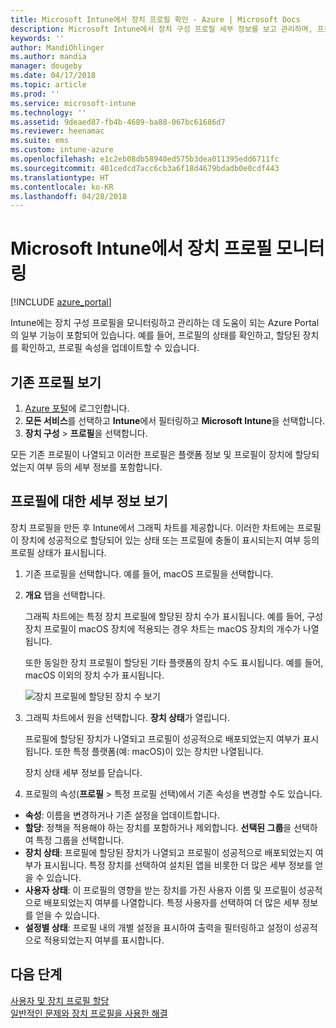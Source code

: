 ```yaml
---
title: Microsoft Intune에서 장치 프로필 확인 - Azure | Microsoft Docs
description: Microsoft Intune에서 장치 구성 프로필 세부 정보를 보고 관리하며, 프로필에 할당된 장치 수의 그래픽 차트를 보고, 프로필이 할당되거나 배포된 장치를 확인합니다.
keywords: ''
author: MandiOhlinger
ms.author: mandia
manager: dougeby
ms.date: 04/17/2018
ms.topic: article
ms.prod: ''
ms.service: microsoft-intune
ms.technology: ''
ms.assetid: 9deaed87-fb4b-4689-ba88-067bc61686d7
ms.reviewer: heenamac
ms.suite: ems
ms.custom: intune-azure
ms.openlocfilehash: e1c2eb08db58940ed575b3dea011395edd6711fc
ms.sourcegitcommit: 401cedcd7acc6cb3a6f18d4679bdadb0e0cdf443
ms.translationtype: HT
ms.contentlocale: ko-KR
ms.lasthandoff: 04/28/2018
---
```

# <a name="monitor-device-profiles-in-microsoft-intune"></a>Microsoft Intune에서 장치 프로필 모니터링

[!INCLUDE [azure_portal](./includes/azure_portal.md)]

Intune에는 장치 구성 프로필을 모니터링하고 관리하는 데 도움이 되는 Azure Portal의 일부 기능이 포함되어 있습니다. 예를 들어, 프로필의 상태를 확인하고, 할당된 장치를 확인하고, 프로필 속성을 업데이트할 수 있습니다.

## <a name="view-existing-profiles"></a>기존 프로필 보기

1. [Azure 포털](https://portal.azure.com)에 로그인합니다.
2. **모든 서비스**를 선택하고 **Intune**에서 필터링하고 **Microsoft Intune**을 선택합니다.
3. **장치 구성** > **프로필**을 선택합니다.

모든 기존 프로필이 나열되고 이러한 프로필은 플랫폼 정보 및 프로필이 장치에 할당되었는지 여부 등의 세부 정보를 포함합니다.

## <a name="view-details-on-a-profile"></a>프로필에 대한 세부 정보 보기

장치 프로필을 만든 후 Intune에서 그래픽 차트를 제공합니다. 이러한 차트에는 프로필이 장치에 성공적으로 할당되어 있는 상태 또는 프로필에 충돌이 표시되는지 여부 등의 프로필 상태가 표시됩니다.

1. 기존 프로필을 선택합니다. 예를 들어, macOS 프로필을 선택합니다.
2. **개요** 탭을 선택합니다.

    그래픽 차트에는 특정 장치 프로필에 할당된 장치 수가 표시됩니다. 예를 들어, 구성 장치 프로필이 macOS 장치에 적용되는 경우 차트는 macOS 장치의 개수가 나열됩니다.

    또한 동일한 장치 프로필이 할당된 기타 플랫폼의 장치 수도 표시됩니다. 예를 들어, macOS 이외의 장치 수가 표시됩니다.

    ![장치 프로필에 할당된 장치 수 보기](./media/device-configuration-profile-graphical-chart.png)

3. 그래픽 차트에서 원을 선택합니다. **장치 상태**가 열립니다.

    프로필에 할당된 장치가 나열되고 프로필이 성공적으로 배포되었는지 여부가 표시됩니다. 또한 특정 플랫폼(예: macOS)이 있는 장치만 나열됩니다.

    장치 상태 세부 정보를 닫습니다.

4. 프로필의 속성(**프로필** > 특정 프로필 선택)에서 기존 속성을 변경할 수도 있습니다.
  - **속성**: 이름을 변경하거나 기존 설정을 업데이트합니다.
  - **할당**: 정책을 적용해야 하는 장치를 포함하거나 제외합니다. **선택된 그룹**을 선택하여 특정 그룹을 선택합니다.
  - **장치 상태**: 프로필에 할당된 장치가 나열되고 프로필이 성공적으로 배포되었는지 여부가 표시됩니다. 특정 장치를 선택하여 설치된 앱을 비롯한 더 많은 세부 정보를 얻을 수 있습니다.
  - **사용자 상태**: 이 프로필의 영향을 받는 장치를 가진 사용자 이름 및 프로필이 성공적으로 배포되었는지 여부를 나열합니다. 특정 사용자를 선택하여 더 많은 세부 정보를 얻을 수 있습니다.
  - **설정별 상태**: 프로필 내의 개별 설정을 표시하여 출력을 필터링하고 설정이 성공적으로 적용되었는지 여부를 표시합니다.

## <a name="next-steps"></a>다음 단계
[사용자 및 장치 프로필 할당](device-profile-assign.md)  
[일반적인 문제와 장치 프로필을 사용한 해결](device-profile-troubleshoot.md)